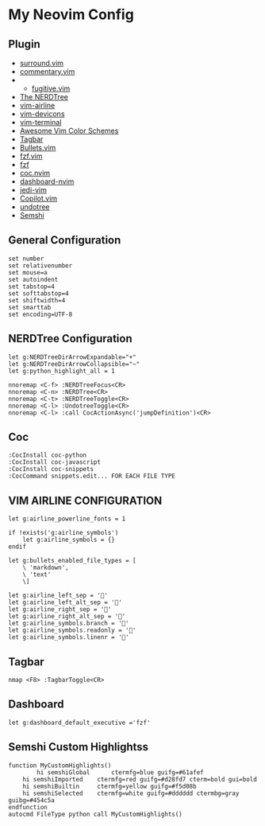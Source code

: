 # My Neovim Config

## Plugin
- [surround.vim](http://github.com/tpope/vim-surround)
- [commentary.vim](https://github.com/tpope/vim-commentary)
- - [fugitive.vim](https://github.com/tpope/vim-fugitive)
- [The NERDTree](https://github.com/preservim/nerdtree)
- [vim-airline](https://github.com/vim-airline/vim-airline)
- [vim-devicons](https://github.com/ryanoasis/vim-devicons)
- [vim-terminal](https://github.com/tc50cal/vim-terminal)
- [Awesome Vim Color Schemes](https://github.com/rafi/awesome-vim-colorschemes)
- [Tagbar](https://github.com/preservim/tagbar)
- [Bullets.vim](https://github.com/dkarter/bullets.vim)
- [fzf.vim](https://github.com/junegunn/fzf.vim)
- [fzf](https://github.com/junegunn/fzf)
- [coc.nvim](https://github.com/neoclide/coc.nvim)
- [dashboard-nvim](https://github.com/glepnir/dashboard-nvim)
- [jedi-vim](https://github.com/davidhalter/jedi-vim)
- [Copilot.vim](https://github.com/github/copilot.vim)
- [undotree](https://github.com/mbbill/undotree)
- [Semshi](https://github.com/numirias/semshi)


## General Configuration
```vim
set number
set relativenumber
set mouse=a
set autoindent
set tabstop=4
set softtabstop=4
set shiftwidth=4
set smarttab
set encoding=UTF-8
```

## NERDTree Configuration
```vim
let g:NERDTreeDirArrowExpandable="+"
let g:NERDTreeDirArrowCollapsible="~"
let g:python_highlight_all = 1

nnoremap <C-f> :NERDTreeFocus<CR>
nnoremap <C-n> :NERDTree<CR>
nnoremap <C-t> :NERDTreeToggle<CR>
nnoremap <C-l> :UndotreeToggle<CR>
nnoremap <C-l> :call CocActionAsync('jumpDefinition')<CR>
```

## Coc
```vim
:CocInstall coc-python
:CocInstall coc-javascript
:CocInstall coc-snippets
:CocCommand snippets.edit... FOR EACH FILE TYPE
```

## VIM AIRLINE CONFIGURATION
```vim
let g:airline_powerline_fonts = 1

if !exists('g:airline_symbols')
    let g:airline_symbols = {}
endif

let g:bullets_enabled_file_types = [
    \ 'markdown',
    \ 'text'
    \]

let g:airline_left_sep = ''
let g:airline_left_alt_sep = ''
let g:airline_right_sep = ''
let g:airline_right_alt_sep = ''
let g:airline_symbols.branch = ''
let g:airline_symbols.readonly = ''
let g:airline_symbols.linenr = ''
```

## Tagbar
```vim
nmap <F8> :TagbarToggle<CR>
```

## Dashboard
```vim
let g:dashboard_default_executive ='fzf'
```

## Semshi Custom Highlightss
```vim
function MyCustomHighlights()
    	hi semshiGlobal      ctermfg=blue guifg=#61afef
	hi semshiImported    ctermfg=red guifg=#d28fd7 cterm=bold gui=bold
	hi semshiBuiltin     ctermfg=yellow guifg=#f5d08b
	hi semshiSelected    ctermfg=white guifg=#dddddd ctermbg=gray guibg=#454c5a
endfunction
autocmd FileType python call MyCustomHighlights()
```

